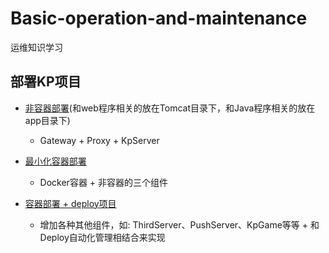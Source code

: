 # Basic-operation-and-maintenance
运维知识学习


## 部署KP项目
+ [非容器部署](Deploy-KP-project/Non-container_deployment.md)(和web程序相关的放在Tomcat目录下，和Java程序相关的放在app目录下)
  + Gateway + Proxy + KpServer

+ [最小化容器部署](Deploy-KP-project/Minimize_container_deployment.md)
  + Docker容器 + 非容器的三个组件

+ [容器部署 + deploy项目](Deploy-KP-project/Deploy_based_on_container_deployment.md)
  + 增加各种其他组件，如: ThirdServer、PushServer、KpGame等等 + 和Deploy自动化管理相结合来实现
